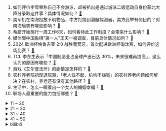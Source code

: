 1. 如何评价李雪琴称自己不会游泳，却被扒出是通过游泳二级运动员身份获北大降分录取这件事？具体情况如何？ [:link:](https://www.zhihu.com/question/660011842)
2. 美军机在南海投放不明物品，中方打捞到潜艇探测器，美方此举有何目的？对南海局势有哪些影响？ [:link:](https://www.zhihu.com/question/660002644)
3. 希腊开始施行一周工作6天，如何看待此工作制度？会带来什么影响？ [:link:](https://www.zhihu.com/question/659945199)
4. 媒体曝中国象棋“第一人”王天一被调查，目前具体情况如何？ [:link:](https://www.zhihu.com/question/660013082)
5. 2024 欧洲杯格鲁吉亚 2:0 战胜葡萄牙，首次挺进欧洲杯淘汰赛，如何评价这场比赛？ [:link:](https://www.zhihu.com/question/659955676)
6. TCL 李东生表示「中国制造业占全球产出已达 30%，未来很难再提高」，这么认为的原因有哪些？ [:link:](https://www.zhihu.com/question/659892273)
7. 游戏《艾尔登法环》的剧情是怎样的？ [:link:](https://www.zhihu.com/question/518683817)
8. 农村养老院初现退院潮，「老人住不起，机构不赚钱」的农村养老问题如何解决？在农村，养老还有没有其他路径？ [:link:](https://www.zhihu.com/question/659964930)
9. 生活中，怎么一眼看出一个女人的婚姻幸福？ [:link:](https://www.zhihu.com/question/659947082)
10. 职场人最重要的能力包括哪些？ [:link:](https://www.zhihu.com/question/654096288)
<details>
<summary>11 ~ 20</summary>

11. 人民币汇率逼近 7.3 ，什么信号？你认为人民币汇率今年能收复「7 关口」吗？ [:link:](https://www.zhihu.com/question/659841085)
12. 武契奇回应「8.5亿美元塞尔维亚军火经第三国供予乌军」是「合法销售」，这将如何影响俄乌冲突局势？ [:link:](https://www.zhihu.com/question/659736487)
13. 世界上气候最好的城市有哪些？ [:link:](https://www.zhihu.com/question/19988908)
14. 为什么不建议去想人生的意义？ [:link:](https://www.zhihu.com/question/659855459)
15. 近期多只可转债「腰斩」，近两成可转债跌破或即将跌破面值，可转债是什么？「退可守」的香饽饽为何破防？ [:link:](https://www.zhihu.com/question/659973393)
16. 求教大佬，如何处理交易中大周期和小周期的矛盾，如果能指出我操作的错误之处更好？ [:link:](https://www.zhihu.com/question/659855008)
17. 你听了哪些句子特别清醒 、特别释怀 ？ [:link:](https://www.zhihu.com/question/659700181)
18. 文笔挑战：“独迷月下诗仙酒”开头，下一句怎么接？ [:link:](https://www.zhihu.com/question/659834941)
19. 历史上有没有被前后包抄还能打赢或者打平的战斗? [:link:](https://www.zhihu.com/question/369652568)
20. 哪一本书是你们认为一生中值得阅读的？ [:link:](https://www.zhihu.com/question/624726174)
</details>
<details>
<summary>21 ~ 30</summary>

21. 我国住房空置率约为 15%，这一数据说明了什么？ [:link:](https://www.zhihu.com/question/656126227)
22. 为什么说《小石潭记》诡异？ [:link:](https://www.zhihu.com/question/324274795)
23. 《歌手2024》宣布谭维维作为补位歌手加盟，谭维维的唱功在整个华语乐坛是什么水平？你对她有哪些期待？ [:link:](https://www.zhihu.com/question/659966410)
24. 为啥我去了趟淄博，感觉没有网上说的那么好？ [:link:](https://www.zhihu.com/question/653956219)
25. 为什么其他动物幼崽都抢着吃饭，唯独人类幼崽需要求着哄着才吃饭？ [:link:](https://www.zhihu.com/question/620889402)
26. 中国医科大学多名博士称通过论文答辩却拿不到学位，学校承认招收时对文件理解有误，此事该如何解决？ [:link:](https://www.zhihu.com/question/659971760)
27. 为什么印第安人没有进化出更先进的文明，而还停留在原始社会？ [:link:](https://www.zhihu.com/question/24246919)
28. 如何评价日前真可爱呆、洗芝溪团队发布在 arXiv 的「近室温常压」超导重磅新论文? [:link:](https://www.zhihu.com/question/659946224)
29. 台当局宣称妈祖是大陆统战工具，国台办回应「对两岸宗教界极大不尊重」，如何看待民进党当局这一行为？ [:link:](https://www.zhihu.com/question/659954332)
30. 江西警察学院和中上985选哪个？ [:link:](https://www.zhihu.com/question/659905637)
</details>
<details>
<summary>31 ~ 40</summary>

31. 所有《终结者》系列的电影中，你认为战斗力最强的终结者是哪个型号？ [:link:](https://www.zhihu.com/question/356786972)
32. 青春文学一定要疼痛吗？ [:link:](https://www.zhihu.com/question/659445362)
33. 准大学生推荐买什么电脑啊？ [:link:](https://www.zhihu.com/question/659614531)
34. 如何看待篮网送走布里奇斯，从尼克斯换来多选秀权？ [:link:](https://www.zhihu.com/question/659959430)
35. 韩国底层劳工大多是外国人，每月基本工资万元出头，保险缴纳与当地员工不完全相同，暴露出韩国哪些劳工问题？ [:link:](https://www.zhihu.com/question/659945370)
36. 北京首套房最低首付款比例调整为不低于 20%，公积金最高可贷 160 万，会带来哪些影响？ [:link:](https://www.zhihu.com/question/659995384)
37. 诸葛亮与王朗辩论,王朗更有道理,为什么获胜的是诸葛亮? [:link:](https://www.zhihu.com/question/605598149)
38. 2024 欧洲杯乌克兰 0:0 比利时，如何评价这场比赛？ [:link:](https://www.zhihu.com/question/659955657)
39. 人觉悟之后，还会有爱情吗？ [:link:](https://www.zhihu.com/question/656185700)
40. 可以推荐一些有助于文学入门的书籍吗？ [:link:](https://www.zhihu.com/question/659280739)
</details>
<details>
<summary>41 ~ 50</summary>

41. 古人写词是如何选择词牌名的？ [:link:](https://www.zhihu.com/question/658541555)
42. 香港以后会不会变成普通话城市？ [:link:](https://www.zhihu.com/question/652133922)
43. 英格兰队 15.2 亿欧元身价傲视群雄，索斯盖特能否带队夺得 2024 欧洲杯冠军？ [:link:](https://www.zhihu.com/question/658746654)
44. 如何看待 2024 年 6 月 26日 A 股市场行情？ [:link:](https://www.zhihu.com/question/659944159)
45. 老公姐的孩子来住，却叫我带宝宝回娘家睡，他是不是错的？ [:link:](https://www.zhihu.com/question/659675954)
46. 梅西称自己在场上「散步」可以观察对手的防守，并不关注跑了多少米及助攻、进球等数据，如何看他这言论? [:link:](https://www.zhihu.com/question/659813454)
47. 如何评价gitcode近期镜像了大量GitHub 仓库，甚至包含非法软件？ [:link:](https://www.zhihu.com/question/659859887)
48. 怎么看待日元汇率再次突破160，今年会不会破180? [:link:](https://www.zhihu.com/question/659870412)
49. 显示器是接DP还是接HDMI？ [:link:](https://www.zhihu.com/question/291593794)
50. 高中让人崩溃的瞬间是什么？ [:link:](https://www.zhihu.com/question/487981566)
</details><details>
<summary>bilibili</summary>

</details>
